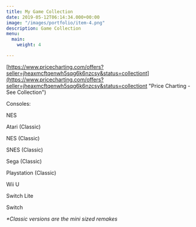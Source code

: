 ```yaml
---
title: My Game Collection
date: 2019-05-12T06:14:34.000+00:00
image: "/images/portfolio/item-4.png"
description: Game Collection
menu:
  main:
    weight: 4

---
```

[https://www.pricecharting.com/offers?seller=jheaxmcftqenwh5sqg6k6nzcsy&status=collectiont](https://www.pricecharting.com/offers?seller=jheaxmcftqenwh5sqg6k6nzcsy&status=collectiont "Price Charting - See Collection")

Consoles:

NES

Atari (Classic)

NES (Classic)

SNES (Classic)

Sega (Classic)

Playstation (Classic) 

Wii U

Switch Lite

Switch

_*Classic versions are the mini sized remakes_